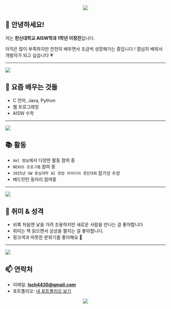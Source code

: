 <p align="center">
  <img src="https://capsule-render.vercel.app/api?type=waving&color=FFB6C1&height=200&section=header&text=Jeongjin's%20Profile&fontSize=80&fontColor=ffffff" />
</p>

## 🌸 안녕하세요!
저는 **한신대학교 AISW학과 1학년 이정진**입니다.  

아직은 많이 부족하지만 천천히 배우면서 조금씩 성장해가는 중입니다 ! 
열심히 배워서 개발자가 되고 싶습니다 💗



---
<img src="https://img.shields.io/badge/요즘 배우는 것들-핑크?style=flat-square&logo=github&logoColor=white&color=FFB6C1" />

## 🎯 요즘 배우는 것들
- C 언어, Java, Python  
- 웹 프로그래밍
- AISW 수학

---
<img src="https://img.shields.io/badge/활동-핑크?style=flat-square&logo=github&logoColor=white&color=FFB6C1" />

## 📚 활동
- `del 랩실`에서 다양한 활동 참여 중  
- `NEXUS 프로그램` 참여 중  
- `2025년 SW 중심대학 AI 창업 아이디어 경진대회` 참가상 수상
- 배드민턴 동아리 참여중

---
<img src="https://img.shields.io/badge/취미와 성격-핑크?style=flat-square&logo=github&logoColor=white&color=FFB6C1" />

## 💖 취미 & 성격
- 비록 처음엔 낯을 가려 조용하지만 새로운 사람을 만나는 걸 좋아합니다 
- 취미는 책 읽으면서 상상을 펼치는 걸 좋아합니다.  
- 핑크색과 따뜻한 분위기를 좋아해요 🌷

---
<img src="https://img.shields.io/badge/연락처-핑크?style=flat-square&logo=github&logoColor=white&color=FFB6C1" />

## 📫 연락처
- 이메일: **lsch4435@gmail.com**  
- 포트폴리오: [내 포트폴리오 보기](https://lsch4435-code.github.io/lsch4435-portfolio/)

<p align="center">
  <img src="https://capsule-render.vercel.app/api?type=waving&color=FFB6C1&height=150&section=footer"/>
</p>

